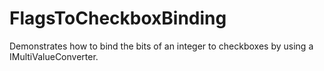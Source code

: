 # FlagsToCheckboxBinding
Demonstrates how to bind the bits of an integer to checkboxes by using a IMultiValueConverter.
